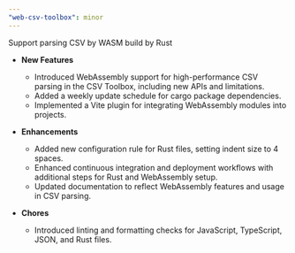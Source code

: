 ```yaml
---
"web-csv-toolbox": minor
---
```


Support parsing CSV by WASM build by Rust

- **New Features**
	- Introduced WebAssembly support for high-performance CSV parsing in the CSV Toolbox, including new APIs and limitations.
	- Added a weekly update schedule for cargo package dependencies.
	- Implemented a Vite plugin for integrating WebAssembly modules into projects.

- **Enhancements**
	- Added new configuration rule for Rust files, setting indent size to 4 spaces.
	- Enhanced continuous integration and deployment workflows with additional steps for Rust and WebAssembly setup.
	- Updated documentation to reflect WebAssembly features and usage in CSV parsing.

- **Chores**
	- Introduced linting and formatting checks for JavaScript, TypeScript, JSON, and Rust files.

